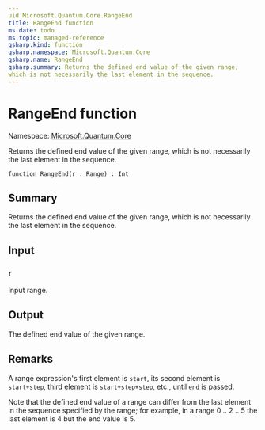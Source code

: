 ```yaml
---
uid Microsoft.Quantum.Core.RangeEnd
title: RangeEnd function
ms.date: todo
ms.topic: managed-reference
qsharp.kind: function
qsharp.namespace: Microsoft.Quantum.Core
qsharp.name: RangeEnd
qsharp.summary: Returns the defined end value of the given range,
which is not necessarily the last element in the sequence.
---
```


# RangeEnd function

Namespace: [Microsoft.Quantum.Core](xref:Microsoft.Quantum.Core)

Returns the defined end value of the given range,
which is not necessarily the last element in the sequence.
```qsharp
function RangeEnd(r : Range) : Int
```

## Summary
Returns the defined end value of the given range,
which is not necessarily the last element in the sequence.

## Input
### r
Input range.

## Output
The defined end value of the given range.

## Remarks
A range expression's first element is `start`,
its second element is `start+step`, third element is `start+step+step`, etc.,
until `end` is passed.

Note that the defined end value of a range can differ from the last element in the sequence specified by the range;
for example, in a range 0 .. 2 .. 5 the last element is 4 but the end value is 5.
